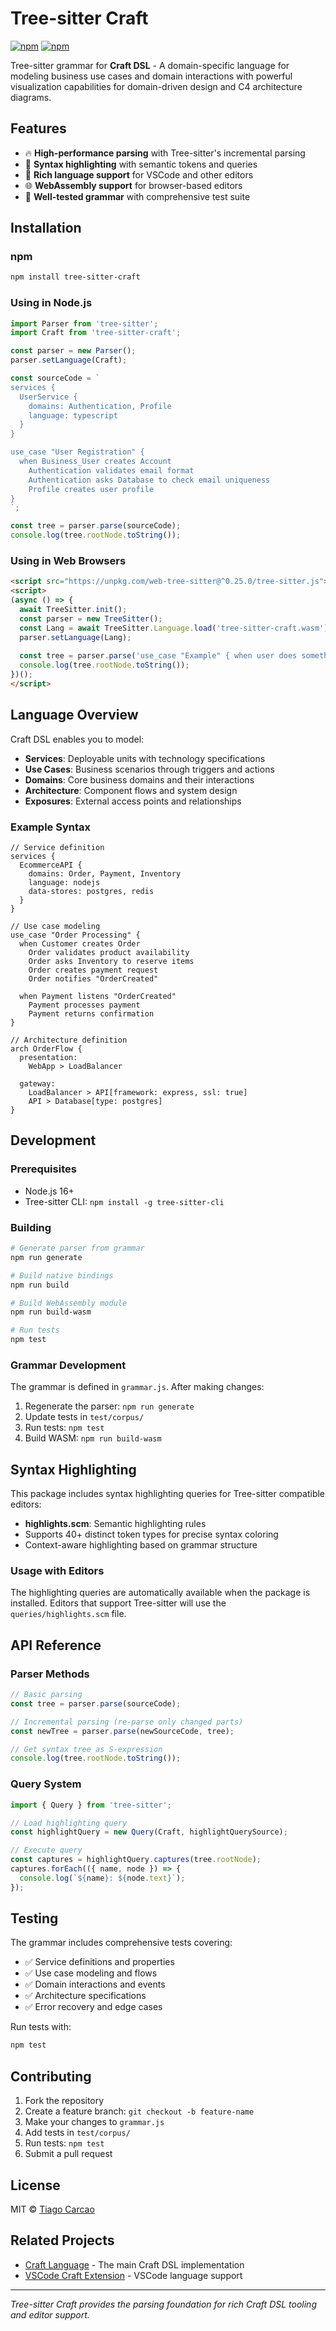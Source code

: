 # Tree-sitter Craft

[![npm](https://img.shields.io/npm/v/tree-sitter-craft.svg)](https://www.npmjs.com/package/tree-sitter-craft)
[![npm](https://img.shields.io/npm/dt/tree-sitter-craft.svg)](https://www.npmjs.com/package/tree-sitter-craft)

Tree-sitter grammar for **Craft DSL** - A domain-specific language for modeling business use cases and domain interactions with powerful visualization capabilities for domain-driven design and C4 architecture diagrams.

## Features

- 🔥 **High-performance parsing** with Tree-sitter's incremental parsing
- 🎯 **Syntax highlighting** with semantic tokens and queries
- 📝 **Rich language support** for VSCode and other editors
- 🌐 **WebAssembly support** for browser-based editors
- 🧪 **Well-tested grammar** with comprehensive test suite

## Installation

### npm

```bash
npm install tree-sitter-craft
```

### Using in Node.js

```javascript
import Parser from 'tree-sitter';
import Craft from 'tree-sitter-craft';

const parser = new Parser();
parser.setLanguage(Craft);

const sourceCode = `
services {
  UserService {
    domains: Authentication, Profile
    language: typescript
  }
}

use_case "User Registration" {
  when Business_User creates Account
    Authentication validates email format
    Authentication asks Database to check email uniqueness
    Profile creates user profile
}
`;

const tree = parser.parse(sourceCode);
console.log(tree.rootNode.toString());
```

### Using in Web Browsers

```html
<script src="https://unpkg.com/web-tree-sitter@^0.25.0/tree-sitter.js"></script>
<script>
(async () => {
  await TreeSitter.init();
  const parser = new TreeSitter();
  const Lang = await TreeSitter.Language.load('tree-sitter-craft.wasm');
  parser.setLanguage(Lang);
  
  const tree = parser.parse('use_case "Example" { when user does something }');
  console.log(tree.rootNode.toString());
})();
</script>
```

## Language Overview

Craft DSL enables you to model:

- **Services**: Deployable units with technology specifications
- **Use Cases**: Business scenarios through triggers and actions  
- **Domains**: Core business domains and their interactions
- **Architecture**: Component flows and system design
- **Exposures**: External access points and relationships

### Example Syntax

```craft
// Service definition
services {
  EcommerceAPI {
    domains: Order, Payment, Inventory
    language: nodejs
    data-stores: postgres, redis
  }
}

// Use case modeling
use_case "Order Processing" {
  when Customer creates Order
    Order validates product availability
    Order asks Inventory to reserve items
    Order creates payment request
    Order notifies "OrderCreated"
    
  when Payment listens "OrderCreated"
    Payment processes payment
    Payment returns confirmation
}

// Architecture definition
arch OrderFlow {
  presentation:
    WebApp > LoadBalancer
    
  gateway:
    LoadBalancer > API[framework: express, ssl: true]
    API > Database[type: postgres]
}
```

## Development

### Prerequisites

- Node.js 16+
- Tree-sitter CLI: `npm install -g tree-sitter-cli`

### Building

```bash
# Generate parser from grammar
npm run generate

# Build native bindings
npm run build

# Build WebAssembly module
npm run build-wasm

# Run tests
npm test
```

### Grammar Development

The grammar is defined in `grammar.js`. After making changes:

1. Regenerate the parser: `npm run generate`
2. Update tests in `test/corpus/`
3. Run tests: `npm test`
4. Build WASM: `npm run build-wasm`

## Syntax Highlighting

This package includes syntax highlighting queries for Tree-sitter compatible editors:

- **highlights.scm**: Semantic highlighting rules
- Supports 40+ distinct token types for precise syntax coloring
- Context-aware highlighting based on grammar structure

### Usage with Editors

The highlighting queries are automatically available when the package is installed. Editors that support Tree-sitter will use the `queries/highlights.scm` file.

## API Reference

### Parser Methods

```javascript
// Basic parsing
const tree = parser.parse(sourceCode);

// Incremental parsing (re-parse only changed parts)
const newTree = parser.parse(newSourceCode, tree);

// Get syntax tree as S-expression
console.log(tree.rootNode.toString());
```

### Query System

```javascript
import { Query } from 'tree-sitter';

// Load highlighting query
const highlightQuery = new Query(Craft, highlightQuerySource);

// Execute query
const captures = highlightQuery.captures(tree.rootNode);
captures.forEach(({ name, node }) => {
  console.log(`${name}: ${node.text}`);
});
```

## Testing

The grammar includes comprehensive tests covering:

- ✅ Service definitions and properties
- ✅ Use case modeling and flows  
- ✅ Domain interactions and events
- ✅ Architecture specifications
- ✅ Error recovery and edge cases

Run tests with:

```bash
npm test
```

## Contributing

1. Fork the repository
2. Create a feature branch: `git checkout -b feature-name`
3. Make your changes to `grammar.js`
4. Add tests in `test/corpus/`
5. Run tests: `npm test`
6. Submit a pull request

## License

MIT © [Tiago Carcao](https://github.com/tcarcao)

## Related Projects

- [Craft Language](https://github.com/tcarcao/craft) - The main Craft DSL implementation
- [VSCode Craft Extension](https://github.com/tcarcao/craft/tree/main/tools/vscode-extension) - VSCode language support

---

*Tree-sitter Craft provides the parsing foundation for rich Craft DSL tooling and editor support.*
